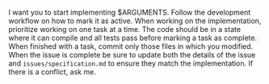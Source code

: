 I want you to start implementing $ARGUMENTS. Follow the development workflow on how to mark it as active. When working on the implementation, prioritize working on one task at a time. The code should be in a state where it can compile and all tests pass before marking a task as complete.  When finished with a task, commit only those files in which you modified. When the issue is complete be sure to update both the details of the issue and `issues/specification.md` to ensure they match the implementation. If there is a conflict, ask me.
